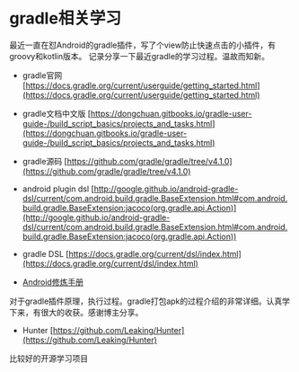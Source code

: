 # gradle相关学习
最近一直在怼Android的gradle插件，写了个view防止快速点击的小插件，有groovy和kotlin版本。
记录分享一下最近gradle的学习过程。温故而知新。

* gradle官网 [https://docs.gradle.org/current/userguide/getting_started.html](https://docs.gradle.org/current/userguide/getting_started.html)

* gradle文档中文版 [https://dongchuan.gitbooks.io/gradle-user-guide-/build_script_basics/projects_and_tasks.html](https://dongchuan.gitbooks.io/gradle-user-guide-/build_script_basics/projects_and_tasks.html)

* gradle源码 [https://github.com/gradle/gradle/tree/v4.1.0](https://github.com/gradle/gradle/tree/v4.1.0)

* android plugin dsl [http://google.github.io/android-gradle-dsl/current/com.android.build.gradle.BaseExtension.html#com.android.build.gradle.BaseExtension:jacoco(org.gradle.api.Action)](http://google.github.io/android-gradle-dsl/current/com.android.build.gradle.BaseExtension.html#com.android.build.gradle.BaseExtension:jacoco(org.gradle.api.Action))

* gradle DSL [https://docs.gradle.org/current/dsl/index.html](https://docs.gradle.org/current/dsl/index.html)

* [Android修炼手册](https://github.com/5A59/android-training) 

对于gradle插件原理，执行过程。gradle打包apk的过程介绍的非常详细。认真学下来，有很大的收获。感谢博主分享。

* Hunter [https://github.com/Leaking/Hunter](https://github.com/Leaking/Hunter)

比较好的开源学习项目
